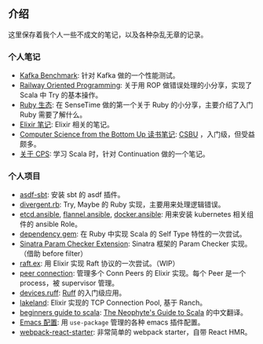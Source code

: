 ## 介绍

这里保存着我个人一些不成文的笔记，以及各种杂乱无章的记录。

### 个人笔记

- [Kafka Benchmark](https://github.com/lerencao/kafka-benchmark-runner): 针对 Kafka 做的一个性能测试。
- [Railway Oriented Programming](./railway-oriented-programming): 关于用 ROP 做错误处理的小分享，实现了 Scala 中 Try 的基本操作。
- [Ruby 生态](./ruby-ecosystem): 在 SenseTime 做的第一个关于 Ruby 的小分享，主要介绍了入门 Ruby 需要了解什么。
- [Elixir 笔记](./about-elixir):  Elixir 相关的笔记。
- [Computer Science from the Bottom Up 读书笔记](./csbu): [CSBU](http://www.bottomupcs.com) ，入门级，但受益颇多。
- [关于 CPS](./about-cps): 学习 Scala 时，针对 Continuation 做的一个笔记。


### 个人项目

- [asdf-sbt](https://github.com/lerencao/asdf-sbt): 安装 sbt 的 asdf 插件。
- [divergent.rb](https://github.com/lerencao/divergent.rb): Try, Maybe 的 Ruby 实现，主要用来处理逻辑错误。
- [etcd.ansible](https://github.com/lerencao/etcd.ansible), [flannel.ansible](https://github.com/lerencao/flannel.ansible), [docker.ansible](https://github.com/lerencao/docker.ansible): 用来安装 kubernetes 相关组件的 ansible Role。
- [dependency gem](https://github.com/lerencao/dependency): 在 Ruby 中实现 Scala 的 Self Type 特性的一次尝试。
- [Sinatra Param Checker Extension](https://github.com/lerencao/sinatra_param_checker): Sinatra 框架的 Param Checker 实现。（借助 before filter）
- [raft.ex](https://github.com/lerencao/raft.ex): 用 Elixir 实现 Raft 协议的一次尝试。（WIP）
- [peer connection](https://github.com/lerencao/peer_conn): 管理多个 Conn Peers 的 Elixir 实现。每个 Peer 是一个 process，被 supervisor 管理。
- [devices.ruff](https://github.com/lerencao/devices.ruff): [Ruff](https://ruff.io) 的入门级应用。
- [lakeland](https://github.com/lerencao/lakeland): Elixir 实现的 TCP Connection Pool, 基于 Ranch。
- [beginners guide to scala](https://github.com/lerencao/guides-to-scala-book): [The Neophyte's Guide to Scala](http://danielwestheide.com/scala/neophytes.html) 的中文翻译。
- [Emacs 配置](https://github.com/lerencao/emacs.d): 用 `use-package` 管理的各种 emacs 插件配置。
- [webpack-react-starter](https://github.com/lerencao/webpack-react-starter): 非常简单的 webpack starter，自带 React HMR。




